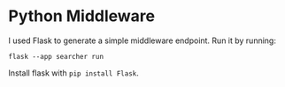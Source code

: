 # Python Middleware

I used Flask to generate a simple middleware endpoint. Run it by running:
````
flask --app searcher run
````

Install flask with `pip install Flask`.